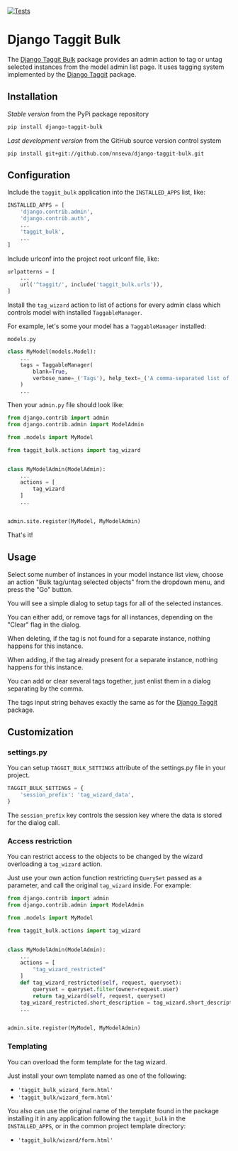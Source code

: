 [![Tests](https://github.com/nnseva/django-taggit-bulk/actions/workflows/test.yml/badge.svg)](https://github.com/nnseva/django-taggit-bulk/actions/workflows/test.yml)

# Django Taggit Bulk

The [Django Taggit Bulk](https://github.com/nnseva/django-taggit-bulk) package provides an admin action to tag or untag selected instances from the model admin list page. It uses tagging system implemented by the [Django Taggit](https://django-taggit.readthedocs.io/en/latest/index.html) package.

## Installation

*Stable version* from the PyPi package repository
```bash
pip install django-taggit-bulk
```

*Last development version* from the GitHub source version control system
```
pip install git+git://github.com/nnseva/django-taggit-bulk.git
```

## Configuration

Include the `taggit_bulk` application into the `INSTALLED_APPS` list, like:

```python
INSTALLED_APPS = [
    'django.contrib.admin',
    'django.contrib.auth',
    ...
    'taggit_bulk',
    ...
]
```

Include urlconf into the project root urlconf file, like:

```python
urlpatterns = [
    ...
    url('^taggit/', include('taggit_bulk.urls')),
]
```

Install the `tag_wizard` action to list of actions for every admin class which controls model with installed `TaggableManager`.

For example, let's some your model has a `TaggableManager` installed:

`models.py`
```python
class MyModel(models.Model):
    ...
    tags = TaggableManager(
        blank=True,
        verbose_name=_('Tags'), help_text=_('A comma-separated list of tags')
    )
    ...
```

Then your `admin.py` file should look like:

```python
from django.contrib import admin
from django.contrib.admin import ModelAdmin

from .models import MyModel

from taggit_bulk.actions import tag_wizard


class MyModelAdmin(ModelAdmin):
    ...
    actions = [
        tag_wizard
    ]
    ...


admin.site.register(MyModel, MyModelAdmin)
```

That's it!

## Usage

Select some number of instances in your model instance list view, choose an action
"Bulk tag/untag selected objects" from the dropdown menu, and press the "Go" button.

You will see a simple dialog to setup tags for all of the selected instances.

You can either add, or remove tags for all instances, depending on the "Clear" flag in the dialog.

When deleting, if the tag is not found for a separate instance, nothing happens for this instance.

When adding, if the tag already present for a separate instance, nothing happens for this instance.

You can add or clear several tags together, just enlist them in a dialog separating by the comma.

The tags input string behaves exactly the same as for the [Django Taggit](https://django-taggit.readthedocs.io/en/latest/index.html) package.

## Customization

### settings.py

You can setup `TAGGIT_BULK_SETTINGS` attribute of the settings.py file in your project.

```python
TAGGIT_BULK_SETTINGS = {
    'session_prefix': 'tag_wizard_data',
}
```

The `session_prefix` key controls the session key where the data is stored for the dialog call.

### Access restriction

You can restrict access to the objects to be changed by the wizard overloading a `tag_wizard` action.

Just use your own action function restricting `QuerySet` passed as a parameter, and call the original
`tag_wizard` inside. For example:

```python
from django.contrib import admin
from django.contrib.admin import ModelAdmin

from .models import MyModel

from taggit_bulk.actions import tag_wizard


class MyModelAdmin(ModelAdmin):
    ...
    actions = [
        "tag_wizard_restricted"
    ]
    def tag_wizard_restricted(self, request, queryset):
        queryset = queryset.filter(owner=request.user)
        return tag_wizard(self, request, queryset)
    tag_wizard_restricted.short_description = tag_wizard.short_description
    ...


admin.site.register(MyModel, MyModelAdmin)
```

### Templating

You can overload the form template for the tag wizard.

Just install your own template named as one of the following:

- `'taggit_bulk_wizard_form.html'`
- `'taggit_bulk/wizard_form.html'`

You also can use the original name of the template found in the package installing it in any application following the `taggit_bulk` in the `INSTALLED_APPS`, or in the common project template directory:

- `'taggit_bulk/wizard/form.html'`
